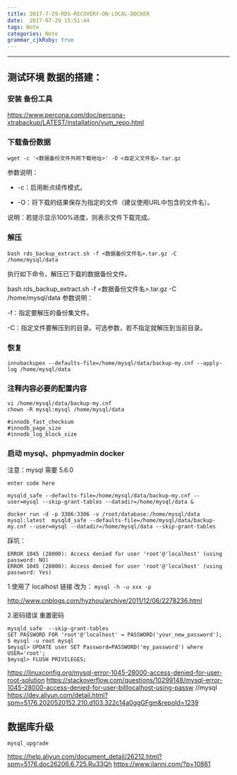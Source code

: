 ```yaml
---
title: 2017-7-29-RDS-RECOVERY-ON-LOCAL-DOCKER
date:  2017-07-29 15:51:44
tags: Note
categories: Note
grammar_cjkRuby: true
---
```




<!-- more -->

---

## 测试环境 数据的搭建：

### 安装 备份工具
https://www.percona.com/doc/percona-xtrabackup/LATEST/installation/yum_repo.html

### 下载备份数据

``` shell
wget -c '<数据备份文件外网下载地址>' -O <自定义文件名>.tar.gz
```

参数说明：

- -c：启用断点续传模式。

- -O：将下载的结果保存为指定的文件（建议使用URL中包含的文件名）。

说明：若提示显示100%进度，则表示文件下载完成。

### 解压

``` shell
bash rds_backup_extract.sh -f <数据备份文件名>.tar.gz -C /home/mysql/data
```


执行如下命令，解压已下载的数据备份文件。

bash rds_backup_extract.sh -f <数据备份文件名>.tar.gz -C /home/mysql/data
参数说明：

-f：指定要解压的备份集文件。

-C：指定文件要解压到的目录。可选参数，若不指定就解压到当前目录。

### 恢复 

``` stylus
innobackupex --defaults-file=/home/mysql/data/backup-my.cnf --apply-log /home/mysql/data
```


### 注释内容必要的配置内容

``` shell
vi /home/mysql/data/backup-my.cnf
chown -R mysql:mysql /home/mysql/data
```



``` stylus
#innodb_fast_checksum
#innodb_page_size
#innodb_log_block_size
```



### 启动 mysql、phpmyadmin docker
注意：mysql 需要 5.6.0


``` shell
enter code here
```



``` 
mysqld_safe --defaults-file=/home/mysql/data/backup-my.cnf --user=mysql --skip-grant-tables --datadir=/home/mysql/data &
```



``` stylus
docker run -d -p 3306:3306 -v /root/database:/home/mysql/data mysql:latest  mysqld_safe --defaults-file=/home/mysql/data/backup-my.cnf --user=mysql --datadir=/home/mysql/data --skip-grant-tables
```

踩坑：

``` shell
ERROR 1045 (28000): Access denied for user 'root'@'localhost' (using password: NO)
ERROR 1045 (28000): Access denied for user 'root'@'localhost' (using password: Yes)
```

1.使用了 localhost 链接
改为： `mysql -h -u xxx -p`

http://www.cnblogs.com/hyzhou/archive/2011/12/06/2278236.html

2.密码错误
重置密码

``` shell
mysqld_safe  --skip-grant-tables 
SET PASSWORD FOR 'root'@'localhost' = PASSWORD('your_new_password');
$ mysql -u root mysql
$mysql> UPDATE user SET Password=PASSWORD('my_password') where USER='root';
$mysql> FLUSH PRIVILEGES;
```
https://linuxconfig.org/mysql-error-1045-28000-access-denied-for-user-root-solution
https://stackoverflow.com/questions/10299148/mysql-error-1045-28000-access-denied-for-user-billlocalhost-using-passw
//mysql
https://dev.aliyun.com/detail.html?spm=5176.2020520152.210.d103.322c14a0ggGFgm&repoId=1239






## 数据库升级

``` shell
mysql_upgrade
```



https://help.aliyun.com/document_detail/26212.html?spm=5176.doc26206.6.725.Ru33Qh
https://www.ilanni.com/?p=10861
